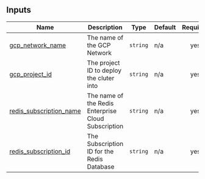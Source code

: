 <!-- BEGIN_TF_DOCS -->
## Inputs

| Name | Description | Type | Default | Required |
|------|-------------|------|---------|:--------:|
| <a name="input_gcp_network_name"></a> [gcp\_network\_name](#input\_gcp\_network\_name) | The name of the GCP Network | `string` | n/a | yes |
| <a name="input_gcp_project_id"></a> [gcp\_project\_id](#input\_gcp\_project\_id) | The project ID to deploy the cluter into | `string` | n/a | yes |
| <a name="input_redis_subscription_name"></a> [redis\_subscription\_name](#input\_redis\_subscription\_name) | The name of the Redis Enterprise Cloud Subscription | `string` | n/a | yes |
| <a name="input_redis_subscription_id"></a> [redis\_subscription\_id](#input\_redis\_subscription\_id) | The Subscription ID for the Redis Database | `string` | n/a | yes |
<!-- END_TF_DOCS -->